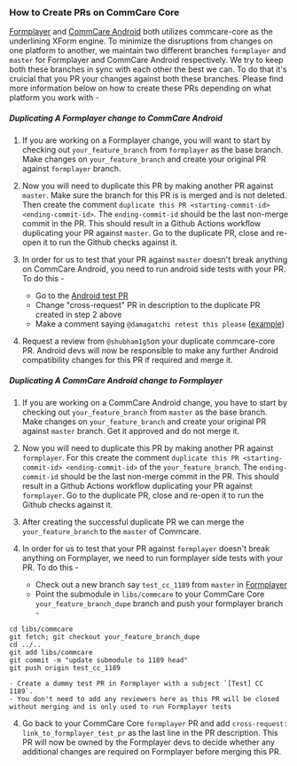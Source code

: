 ### How to Create PRs on CommCare Core

[Formplayer](https://github.com/dimagi/formplayer) and [CommCare Android](https://github.com/dimagi/commcare-android) both utilizes commcare-core as the underlining XForm engine.  To minimize the disruptions from changes on one platform to another, we maintain two different branches `formplayer` and `master` for Formplayer and CommCare Android respectively.
We try to keep both these branches in sync with each other the best we can. To do that it's cruicial that you PR your changes against both these branches. Please find more information below on how to create these PRs depending on what platform you work with - 


##### Duplicating A Formplayer change to CommCare Android

1. If you are working on a Formplayer change, you will want to start by checking out `your_feature_branch` from `formplayer` as the base branch. Make changes on `your_feature_branch` and create your original PR against `formplayer` branch.

2. Now you will need to duplicate this PR by making another PR against `master`. Make sure the branch for this PR is is merged and is not deleted. Then create the comment `duplicate this PR <starting-commit-id> <ending-commit-id>`. The `ending-commit-id` should be the last non-merge commit in the PR. This should result in a Github Actions workflow duplicating your PR against `master`. Go to the duplicate PR, close and re-open it to run the Github checks against it.

3. In order for us to test that your PR against `master` doesn't break anything on CommCare Android, you need to run android side tests with your PR.
To do this - 
    - Go to the [Android test PR](https://github.com/dimagi/commcare-android/pull/2612)
    - Change "cross-request" PR in description to the duplicate PR created in step 2 above
    - Make a comment saying `@damagatchi retest this please` ([example](https://github.com/dimagi/commcare-android/pull/2612#issuecomment-1453132625))

4. Request a review from `@shubham1g5`on your duplicate commcare-core PR. Android devs will now be responsible to make any further Android compatibility changes for this PR if required and merge it.  


##### Duplicating A CommCare Android change to Formplayer

1. If you are working on a CommCare Android change, you have to start by checking out `your_feature_branch` from `master` as the base branch. Make changes on `your_feature_branch` and create your original PR against `master` branch. Get it approved and do not merge it.

2. Now you will need to duplicate this PR by making another PR against `formplayer`. For this create the comment `duplicate this PR <starting-commit-id> <ending-commit-id>` of the `your_feature_branch`. The `ending-commit-id` should be the last non-merge commit in the PR. This should result in a Github Actions workflow duplicating your PR against `formplayer`. Go to the duplicate PR, close and re-open it to run the Github checks against it.
3. After creating the successful duplicate PR we can merge the `your_feature_branch` to the `master` of Commcare.

4. In order for us to test that your PR against `formplayer` doesn't break anything on Formplayer, we need to run formplayer side tests with your PR.
To do this - 
    - Check out a new branch say `test_cc_1189` from `master` in [Formplayer](https://github.com/dimagi/formplayer)
    - Point the submodule in `libs/commcare` to your CommCare Core `your_feature_branch_dupe` branch and push your formplayer branch - 
````
cd libs/commcare
git fetch; git checkout your_feature_branch_dupe
cd ../..
git add libs/commcare
git commit -m "update submodule to 1189 head"
git push origin test_cc_1189
````
    - Create a dummy test PR in Formplayer with a subject `[Test] CC 1189`. 
    - You don't need to add any reviewers here as this PR will be closed without merging and is only used to run Formplayer tests

4. Go back to your CommCare Core `formplayer` PR and add `cross-request: link_to_formplayer_test_pr` as the last line in the PR description. This PR will now be owned by the Formplayer devs to decide whether any additional changes are required on Formplayer before merging this PR.
